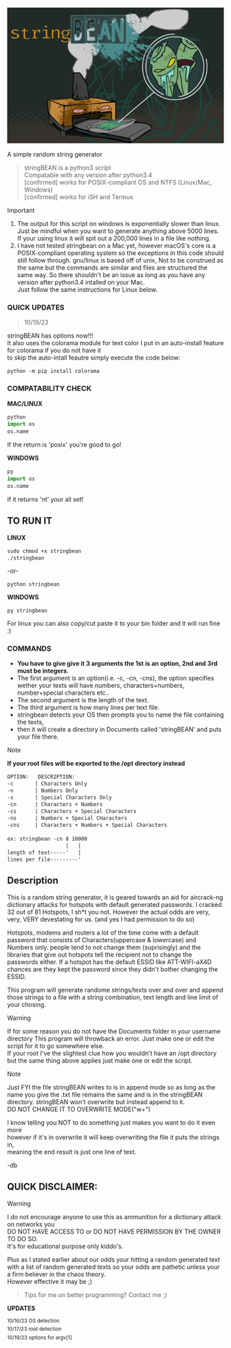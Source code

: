 ![stringbean.png](https://github.com/dirtybrie/stringbean/blob/%7Bdirt%7D/img/stringbean.png)
<!--?raw=true-->
A simple random string generator

> stringBEAN is a python3 script<br/>
> Compatable with any version after python3.4<br/>
> [confirmed] works for POSIX-compliant OS and NTFS (Linux/Mac, Windows)<br/>
> [confirmed] works for iSH and Termux

> [!IMPORTANT]
> 1. The output for this script on windows is exponentially slower than linux. Just be mindful when you
> want to generate anything above 5000 lines. If your using linux it will spit out a 200,000 lines in a file like nothing.<br/>
> 2. I have not tested stringbean on a Mac yet, however macOS's core is a
> POSIX-compliant operating system so the exceptions in this code should still follow through.
> gnu/linux is based off of unix, Not to be construed as the same but the commands are similar
> and files are structured the same way. So there shouldn't be an issue as long as you have any version after python3.4 intalled on your Mac.<br/>
> Just follow the same instructions for Linux below.

### QUICK UPDATES
>10/19/23

stringBEAN has options now!!!<br/> It also uses the colorama module for text color
I put in an auto-install feature for colorama if you do not have it<br/>
to skip the auto-intall feautre simply execute the code below:

```
python -m pip install colorama
```

### COMPATABILITY CHECK

__MAC/LINUX__
```python
python
import os
os.name
```
If the return is 'posix' you're good to go!<br>

__WINDOWS__
```python
py
import os
os.name
```
If it returns 'nt' your all set!

## TO RUN IT

__LINUX__
```
sudo chmod +x stringbean
./stringbean
```
-or-
```
python stringbean
```
__WINDOWS__
```
py stringbean
```
For linux you can also copy/cut paste it to your bin folder and it will run fine :)
 
### COMMANDS
* __You have to give give it 3 arguments the 1st is an option, 2nd and 3rd must be integers__.
* The first argument is an option(i.e. -c, -cn, -cns), the option specifies wether your texts will 
  have numbers, characters+numbers, number+special characters etc.. 
* The second argument is the length of the text.
* The third argument is how many lines per text file.
* stringbean detects your OS then prompts you to name the file containing the texts,
* then it will create a directory in Documents called 'stringBEAN' and puts your file there.
> [!NOTE]
> __If your root files will be exported to the /opt directory instead__
```
OPTION:   DESCRIPTION:
-c       | Characters Only
-n       | Numbers Only
-s       | Special Characters Only
-cn      | Characters + Numbers
-cs      | Characters + Special Characters
-ns      | Numbers + Special CHaracters
-cns     | Characters + Numbers + Special Characters

ex: stringbean -cn 8 10000
                   |   |
length of text-----'   |
lines per file---------'

```
## Description

This is a random string generator, it is geared towards an aid for aircrack-ng 
dictionary attacks for hotspots with default generated passwords.
I cracked 32 out of 81 Hotspots, I sh*t you not.
However the actual odds are very, very, VERY devestating for us.
(and yes I had permission to do so)

Hotspots, modems and routers a lot of the time come with a default password that 
consists of Characters(uppercase & lowercase) and Numbers only. people tend to not
change them (suprisingly) and the libraries that give out hotspots tell the recipient 
not to change the passwords either. If a hotspot has the default ESSID like
ATT-WIFI-aX4D chances are they kept the password since they didn't bother
changing the ESSID.
 
This program will generate randome strings/texts over and over and append those
strings to a file with a string combination, text length and line limit of your chosing.

> [!WARNING]
> If for some reason you do not have the Documents folder in your username directory
> This program will throwback an error. Just make one or edit the script for it to go somewhere else.<br/>
> If your root I've the slightest clue how you wouldn't have an /opt
> directory but the same thing above applies just make one or edit the script.

> [!NOTE]
> Just FYI the file stringBEAN writes to is in append mode so as long
> as the name you give the .txt file remains the same and is in the
> stringBEAN directory.
> stringBEAN won't overwrite but instead append to it.<br/>
> DO NOT CHANGE IT TO OVERWRITE MODE("w+")
>
> I know telling you NOT to do something just makes you want to do it even more<br/>
> however if it's in overwrite it will keep overwriting the file it puts the strings in,<br/>
> meaning the end result is just one line of text.
> 
> -db

## QUICK DISCLAIMER:

> [!WARNING]
> I do not encourage anyone to use this as ammunition for a dictionary attack on networks you<br/>
> DO NOT HAVE ACCESS TO or DO NOT HAVE PERMISSION BY THE OWNER TO DO SO.<br/>
> It's for educational purpose only kiddo's.

Plus as I stated earlier about our odds your hitting a random generated text with a list of random generated texts so your odds are pathetic unless your a firm believer in the chaos theory.<br/>
However effective it may be ;)

> Tips for me on better programming? Contact me ;)

__UPDATES__<br/>

<sup>
10/16/23 OS detection<br/>
10/17/23 root detection<br/>
10/19/23 options for argv[1]
</sup>

